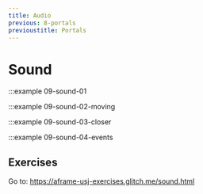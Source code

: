 ```yaml
---
title: Audio
previous: 8-portals
previoustitle: Portals
---
```


# Sound


:::example 09-sound-01

:::example 09-sound-02-moving

:::example 09-sound-03-closer

:::example 09-sound-04-events


## Exercises


Go to: <a href="https://aframe-usj-exercises.glitch.me/sound.html" target="_blank">https://aframe-usj-exercises.glitch.me/sound.html</a>